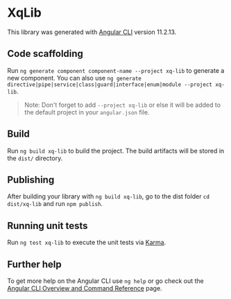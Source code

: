 # XqLib

This library was generated with [Angular CLI](https://github.com/angular/angular-cli) version 11.2.13.

## Code scaffolding

Run `ng generate component component-name --project xq-lib` to generate a new component. You can also use `ng generate directive|pipe|service|class|guard|interface|enum|module --project xq-lib`.
> Note: Don't forget to add `--project xq-lib` or else it will be added to the default project in your `angular.json` file. 

## Build

Run `ng build xq-lib` to build the project. The build artifacts will be stored in the `dist/` directory.

## Publishing

After building your library with `ng build xq-lib`, go to the dist folder `cd dist/xq-lib` and run `npm publish`.

## Running unit tests

Run `ng test xq-lib` to execute the unit tests via [Karma](https://karma-runner.github.io).

## Further help

To get more help on the Angular CLI use `ng help` or go check out the [Angular CLI Overview and Command Reference](https://angular.io/cli) page.
